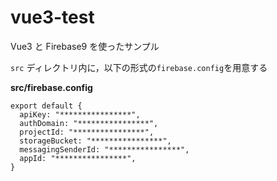 # vue3-test

Vue3 と Firebase9 を使ったサンプル

`src` ディレクトリ内に，以下の形式の`firebase.config`を用意する

**src/firebase.config**

```
export default {
  apiKey: "****************",
  authDomain: "****************",
  projectId: "****************",
  storageBucket: "****************",
  messagingSenderId: "****************",
  appId: "****************",
}
```
